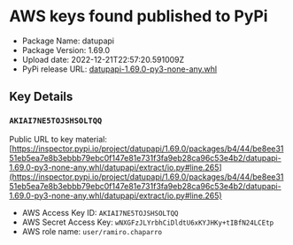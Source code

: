 # AWS keys found published to PyPi

* Package Name: datupapi
* Package Version: 1.69.0
* Upload date: 2022-12-21T22:57:20.591009Z
* PyPi release URL: [datupapi-1.69.0-py3-none-any.whl](https://files.pythonhosted.org/packages/b4/44/be8ee3151eb5ea7e8b3ebbb79ebc0f147e81e731f3fa9eb28ca96c53e4b2/datupapi-1.69.0-py3-none-any.whl)

## Key Details

### `AKIAI7NE5TOJSHSOLTQQ`

Public URL to key material: [https://inspector.pypi.io/project/datupapi/1.69.0/packages/b4/44/be8ee3151eb5ea7e8b3ebbb79ebc0f147e81e731f3fa9eb28ca96c53e4b2/datupapi-1.69.0-py3-none-any.whl/datupapi/extract/io.py#line.265](https://inspector.pypi.io/project/datupapi/1.69.0/packages/b4/44/be8ee3151eb5ea7e8b3ebbb79ebc0f147e81e731f3fa9eb28ca96c53e4b2/datupapi-1.69.0-py3-none-any.whl/datupapi/extract/io.py#line.265)

* AWS Access Key ID: `AKIAI7NE5TOJSHSOLTQQ`
* AWS Secret Access Key: `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` 
* AWS role name: `user/ramiro.chaparro`
